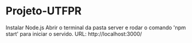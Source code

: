 # Projeto-UTFPR
Instalar Node.js
Abrir o terminal da pasta server e rodar o comando 'npm start' para iniciar o servido. 
URL: http://localhost:3000/
